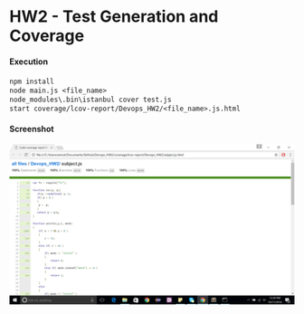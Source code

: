 # HW2 - Test Generation and Coverage

#### Execution 
```
npm install
node main.js <file_name>
node_modules\.bin\istanbul cover test.js
start coverage/lcov-report/Devops_HW2/<file_name>.js.html
```

#### Screenshot
![screenshot](./code_coverage_screenshot.png)
